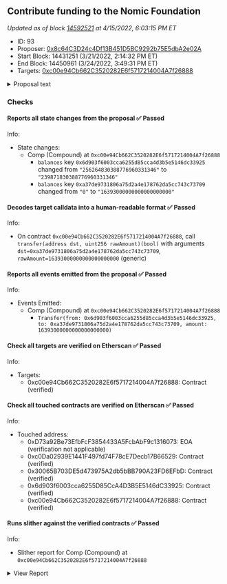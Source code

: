 ## Contribute funding to the Nomic Foundation

_Updated as of block [14592521](https://etherscan.io/block/14592521) at 4/15/2022, 6:03:15 PM ET_

- ID: 93
- Proposer: [0x8c64C3D24c4Df13B451D5BC9292b75E5dbA2e02A](https://etherscan.io/address/0x8c64C3D24c4Df13B451D5BC9292b75E5dbA2e02A)
- Start Block: 14431251 (3/21/2022, 2:14:32 PM ET)
- End Block: 14450961 (3/24/2022, 3:49:31 PM ET)
- Targets: [0xc00e94Cb662C3520282E6f5717214004A7f26888](https://etherscan.io/address/0xc00e94Cb662C3520282E6f5717214004A7f26888#code)

<details>
  <summary>Proposal text</summary>

> # Contribute funding to the Nomic Foundation
> ## **Summary**
> - Nomic Labs, the team behind Hardhat, has become the Nomic Foundation, a non-profit organization dedicated to Ethereum. Our mission is to empower developers to decentralize the world.
> - The Nomic Foundation’s work will be focused on Ethereum’s developer platform with the objective of achieving a world-class developer experience, and generally improving Ethereum’s public goods support structures.
> - [Hardhat](https://hardhat.org/) is the de facto standard developer tool used to build Ethereum software, with more than 23000 Github repositories using it and tens of thousands of active users. Prominent teams relying on it include ENS, Uniswap, Optimism, OpenZeppelin, Aave, Balancer, Chainlink, Synthetix, and many more leading teams.
> - The new foundation will expand the Hardhat suite of tools and, most importantly, build long-term infrastructure to catalyze organic growth in the Ethereum tooling ecosystem, decreasing Ethereum’s dependence on any one organization to build and maintain core development platform components.
> - Seeking $30m in total funding from the ecosystem. Donations of $15M already secured by the Ethereum Foundation, Vitalik Buterin, Coinbase, a16z, The Graph, Polygon, Chainlink, a16z, and Kaszek Ventures.
> - **We’re proposing to Compound Governance to make a contribution of $2m to the Nomic Foundation to support its mission.**
> ## **Funding**
> The Nomic Foundation aims to benefit the entire Ethereum ecosystem, which is why we’re fundraising across multiple organizations and individuals within it.
> The Ethereum Foundation is leading this round of contributions with $8M, alongside contributions from Vitalik Buterin, Coinbase, Consensys, The Graph, Polygon, Chainlink, Gnosis, a16z, a_capital, and Kaszek Ventures. These donors make up $15M, and we’re aiming to raise $15M more.
> ## **Why Compound?**
> Generally, we think that allocating capital to the Nomic Foundation makes strategic sense for any protocol treasury that is aligned long term with the growth of Ethereum, and we’ve approached and will continue approaching several protocols.
> The projects that the Nomic Foundation will deliver will create value for the entire ecosystem, including Compound. We’ll provide services to the Ethereum community that will:
> 1. Continue the maintenance of critical infrastructure used to build most protocols (Hardhat).
> 2. Increase developer productivity for every team in the ecosystem.
> 3. Accelerate developer onboarding to Ethereum, increasing the size of the experienced engineering hiring pool and making time-to-productivity shorter for new hires.
> 4. Accelerate the pace of innovation and the number of products being built.
> 5. Increase market volume driven by new users and new products.
> We believe this grows the market for everyone, including Compound, and we’d love to have the Compound DAO contribute $2m in funding to this community effort.
</details>

### Checks
#### Reports all state changes from the proposal ✅ Passed
  




Info:
- State changes:
    - Comp (Compound) at `0xc00e94Cb662C3520282E6f5717214004A7f26888`
        - `balances` key `0x6d903f6003cca6255d85cca4d3b5e5146dc33925` changed from `"256264830388776960331346"` to `"239871830388776960331346"`
        - `balances` key `0xa37de9731806a75d2a4e178762da5cc743c73709` changed from `"0"` to `"16393000000000000000000"`

#### Decodes target calldata into a human-readable format ✅ Passed
  




Info:
- On contract `0xc00e94Cb662C3520282E6f5717214004A7f26888`, call `transfer(address dst, uint256 rawAmount)(bool)` with arguments `dst=0xa37de9731806a75d2a4e178762da5cc743c73709`, `rawAmount=16393000000000000000000` (generic)

#### Reports all events emitted from the proposal ✅ Passed
  




Info:
- Events Emitted:
    - Comp (Compound) at `0xc00e94Cb662C3520282E6f5717214004A7f26888`
        - `Transfer(from: 0x6d903f6003cca6255d85cca4d3b5e5146dc33925, to: 0xa37de9731806a75d2a4e178762da5cc743c73709, amount: 16393000000000000000000)`

#### Check all targets are verified on Etherscan ✅ Passed
  




Info:
- Targets:
    - 0xc00e94Cb662C3520282E6f5717214004A7f26888: Contract (verified)

#### Check all touched contracts are verified on Etherscan ✅ Passed
  




Info:
- Touched address:
    - 0xD73a92Be73EfbFcF3854433A5FcbAbF9c1316073: EOA (verification not applicable)
    - 0xc0Da02939E1441F497fd74F78cE7Decb17B66529: Contract (verified)
    - 0x30065B703DE5d473975A2db5bBB790A23FD6EFbD: Contract (verified)
    - 0x6d903f6003cca6255D85CcA4D3B5E5146dC33925: Contract (verified)
    - 0xc00e94Cb662C3520282E6f5717214004A7f26888: Contract (verified)

#### Runs slither against the verified contracts ✅ Passed
  




Info:
- Slither report for Comp (Compound) at `0xc00e94Cb662C3520282E6f5717214004A7f26888`

<details>
<summary>View Report</summary>

```
Warning: crytic-export/etherscan-contracts/0xc00e94Cb662C3520282E6f5717214004A7f26888-Comp.sol:2:1: Warning: Experimental features are turned on. Do not use experimental features on live deployments.
pragma experimental ABIEncoderV2;
^-------------------------------^


[93m
Comp._writeCheckpoint(address,uint32,uint96,uint96) (crytic-export/etherscan-contracts/0xc00e94Cb662C3520282E6f5717214004A7f26888-Comp.sol#262-273) uses a dangerous strict equality:
	- nCheckpoints > 0 && checkpoints[delegatee][nCheckpoints - 1].fromBlock == blockNumber (crytic-export/etherscan-contracts/0xc00e94Cb662C3520282E6f5717214004A7f26888-Comp.sol#265)
Reference: https://github.com/crytic/slither/wiki/Detector-Documentation#dangerous-strict-equalities[0m
[92m
Comp.delegateBySig(address,uint256,uint256,uint8,bytes32,bytes32) (crytic-export/etherscan-contracts/0xc00e94Cb662C3520282E6f5717214004A7f26888-Comp.sol#161-170) uses timestamp for comparisons
	Dangerous comparisons:
	- require(bool,string)(now <= expiry,Comp::delegateBySig: signature expired) (crytic-export/etherscan-contracts/0xc00e94Cb662C3520282E6f5717214004A7f26888-Comp.sol#168)
Reference: https://github.com/crytic/slither/wiki/Detector-Documentation#block-timestamp[0m
[92m
Comp.getChainId() (crytic-export/etherscan-contracts/0xc00e94Cb662C3520282E6f5717214004A7f26888-Comp.sol#296-300) uses assembly
	- INLINE ASM (crytic-export/etherscan-contracts/0xc00e94Cb662C3520282E6f5717214004A7f26888-Comp.sol#298)
Reference: https://github.com/crytic/slither/wiki/Detector-Documentation#assembly-usage[0m
[92m
Constant Comp.totalSupply (crytic-export/etherscan-contracts/0xc00e94Cb662C3520282E6f5717214004A7f26888-Comp.sol#15) is not in UPPER_CASE_WITH_UNDERSCORES
Reference: https://github.com/crytic/slither/wiki/Detector-Documentation#conformance-to-solidity-naming-conventions[0m
[92m
Comp.slitherConstructorConstantVariables() (crytic-export/etherscan-contracts/0xc00e94Cb662C3520282E6f5717214004A7f26888-Comp.sol#4-301) uses literals with too many digits:
	- totalSupply = 10000000e18 (crytic-export/etherscan-contracts/0xc00e94Cb662C3520282E6f5717214004A7f26888-Comp.sol#15)
Reference: https://github.com/crytic/slither/wiki/Detector-Documentation#too-many-digits[0m
[92m
delegate(address) should be declared external:
	- Comp.delegate(address) (crytic-export/etherscan-contracts/0xc00e94Cb662C3520282E6f5717214004A7f26888-Comp.sol#148-150)
delegateBySig(address,uint256,uint256,uint8,bytes32,bytes32) should be declared external:
	- Comp.delegateBySig(address,uint256,uint256,uint8,bytes32,bytes32) (crytic-export/etherscan-contracts/0xc00e94Cb662C3520282E6f5717214004A7f26888-Comp.sol#161-170)
getPriorVotes(address,uint256) should be declared external:
	- Comp.getPriorVotes(address,uint256) (crytic-export/etherscan-contracts/0xc00e94Cb662C3520282E6f5717214004A7f26888-Comp.sol#189-221)
Reference: https://github.com/crytic/slither/wiki/Detector-Documentation#public-function-that-could-be-declared-external[0m
0xc00e94Cb662C3520282E6f5717214004A7f26888 analyzed (1 contracts with 77 detectors), 8 result(s) found
```

</details>


